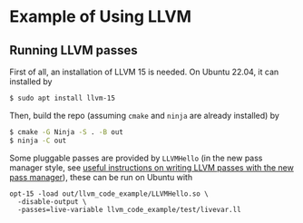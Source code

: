 # Example of Using LLVM

## Running LLVM passes

First of all, an installation of LLVM 15 is needed. On Ubuntu 22.04, it can
installed by

```bash
$ sudo apt install llvm-15
```

Then, build the repo (assuming `cmake` and `ninja` are already installed) by

```bash
$ cmake -G Ninja -S . -B out
$ ninja -C out
```

Some pluggable passes are provided by `LLVMHello` (in the new pass manager
style, see [useful instructions on writing LLVM passes with the new pass
manager](https://medium.com/@mshockwave/writing-llvm-pass-in-2018-preface-6b90fa67ae82)),
these can be run on Ubuntu with

```
opt-15 -load out/llvm_code_example/LLVMHello.so \
  -disable-output \
  -passes=live-variable llvm_code_example/test/livevar.ll
```
